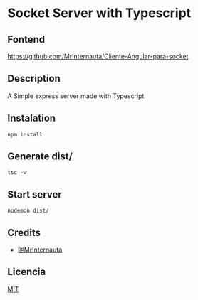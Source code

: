 # Socket Server with Typescript
## Fontend
https://github.com/MrInternauta/Cliente-Angular-para-socket
## Description 
A Simple express server made with Typescript


## Instalation
```
npm install
```
## Generate dist/
```
tsc -w
```
## Start server
```
nodemon dist/
```

## Credits
- [@MrInternauta](https://twitter.com/mrinternauta)

## Licencia
[MIT](https://opensource.org/licenses/MIT)
